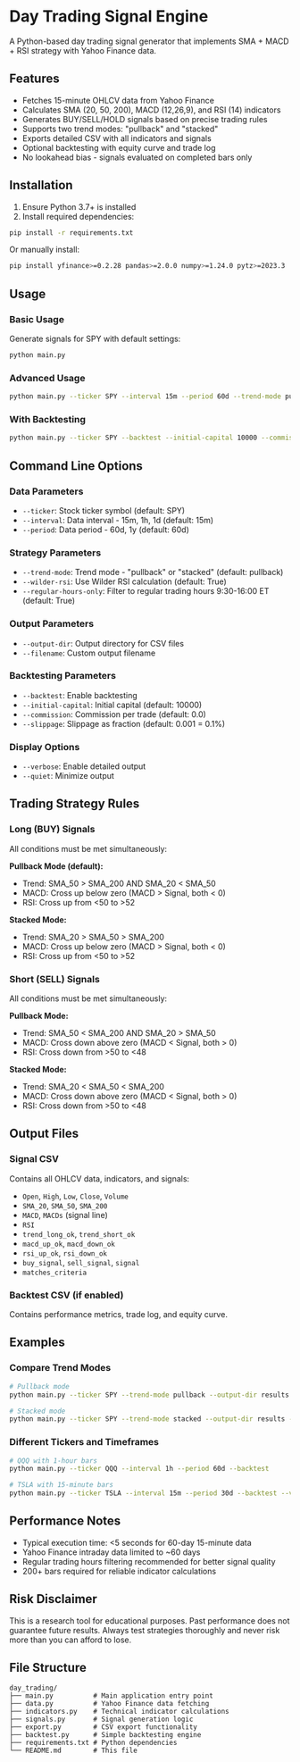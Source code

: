 # Day Trading Signal Engine

A Python-based day trading signal generator that implements SMA + MACD + RSI strategy with Yahoo Finance data.

## Features

- Fetches 15-minute OHLCV data from Yahoo Finance
- Calculates SMA (20, 50, 200), MACD (12,26,9), and RSI (14) indicators
- Generates BUY/SELL/HOLD signals based on precise trading rules
- Supports two trend modes: "pullback" and "stacked"
- Exports detailed CSV with all indicators and signals
- Optional backtesting with equity curve and trade log
- No lookahead bias - signals evaluated on completed bars only

## Installation

1. Ensure Python 3.7+ is installed
2. Install required dependencies:

```bash
pip install -r requirements.txt
```

Or manually install:
```bash
pip install yfinance>=0.2.28 pandas>=2.0.0 numpy>=1.24.0 pytz>=2023.3
```

## Usage

### Basic Usage
Generate signals for SPY with default settings:
```bash
python main.py
```

### Advanced Usage
```bash
python main.py --ticker SPY --interval 15m --period 60d --trend-mode pullback --verbose
```

### With Backtesting
```bash
python main.py --ticker SPY --backtest --initial-capital 10000 --commission 1.0 --slippage 0.001
```

## Command Line Options

### Data Parameters
- `--ticker`: Stock ticker symbol (default: SPY)
- `--interval`: Data interval - 15m, 1h, 1d (default: 15m)
- `--period`: Data period - 60d, 1y (default: 60d)

### Strategy Parameters
- `--trend-mode`: Trend mode - "pullback" or "stacked" (default: pullback)
- `--wilder-rsi`: Use Wilder RSI calculation (default: True)
- `--regular-hours-only`: Filter to regular trading hours 9:30-16:00 ET (default: True)

### Output Parameters
- `--output-dir`: Output directory for CSV files
- `--filename`: Custom output filename

### Backtesting Parameters
- `--backtest`: Enable backtesting
- `--initial-capital`: Initial capital (default: 10000)
- `--commission`: Commission per trade (default: 0.0)
- `--slippage`: Slippage as fraction (default: 0.001 = 0.1%)

### Display Options
- `--verbose`: Enable detailed output
- `--quiet`: Minimize output

## Trading Strategy Rules

### Long (BUY) Signals
All conditions must be met simultaneously:

**Pullback Mode (default):**
- Trend: SMA_50 > SMA_200 AND SMA_20 < SMA_50
- MACD: Cross up below zero (MACD > Signal, both < 0)
- RSI: Cross up from <50 to >52

**Stacked Mode:**
- Trend: SMA_20 > SMA_50 > SMA_200
- MACD: Cross up below zero (MACD > Signal, both < 0)
- RSI: Cross up from <50 to >52

### Short (SELL) Signals
All conditions must be met simultaneously:

**Pullback Mode:**
- Trend: SMA_50 < SMA_200 AND SMA_20 > SMA_50
- MACD: Cross down above zero (MACD < Signal, both > 0)
- RSI: Cross down from >50 to <48

**Stacked Mode:**
- Trend: SMA_20 < SMA_50 < SMA_200
- MACD: Cross down above zero (MACD < Signal, both > 0)
- RSI: Cross down from >50 to <48

## Output Files

### Signal CSV
Contains all OHLCV data, indicators, and signals:
- `Open`, `High`, `Low`, `Close`, `Volume`
- `SMA_20`, `SMA_50`, `SMA_200`
- `MACD`, `MACDs` (signal line)
- `RSI`
- `trend_long_ok`, `trend_short_ok`
- `macd_up_ok`, `macd_down_ok`
- `rsi_up_ok`, `rsi_down_ok`
- `buy_signal`, `sell_signal`, `signal`
- `matches_criteria`

### Backtest CSV (if enabled)
Contains performance metrics, trade log, and equity curve.

## Examples

### Compare Trend Modes
```bash
# Pullback mode
python main.py --ticker SPY --trend-mode pullback --output-dir results --verbose

# Stacked mode  
python main.py --ticker SPY --trend-mode stacked --output-dir results --verbose
```

### Different Tickers and Timeframes
```bash
# QQQ with 1-hour bars
python main.py --ticker QQQ --interval 1h --period 60d --backtest

# TSLA with 15-minute bars
python main.py --ticker TSLA --interval 15m --period 30d --backtest --verbose
```

## Performance Notes

- Typical execution time: <5 seconds for 60-day 15-minute data
- Yahoo Finance intraday data limited to ~60 days
- Regular trading hours filtering recommended for better signal quality
- 200+ bars required for reliable indicator calculations

## Risk Disclaimer

This is a research tool for educational purposes. Past performance does not guarantee future results. Always test strategies thoroughly and never risk more than you can afford to lose.

## File Structure

```
day_trading/
├── main.py          # Main application entry point
├── data.py          # Yahoo Finance data fetching
├── indicators.py    # Technical indicator calculations
├── signals.py       # Signal generation logic
├── export.py        # CSV export functionality
├── backtest.py      # Simple backtesting engine
├── requirements.txt # Python dependencies
└── README.md        # This file
```